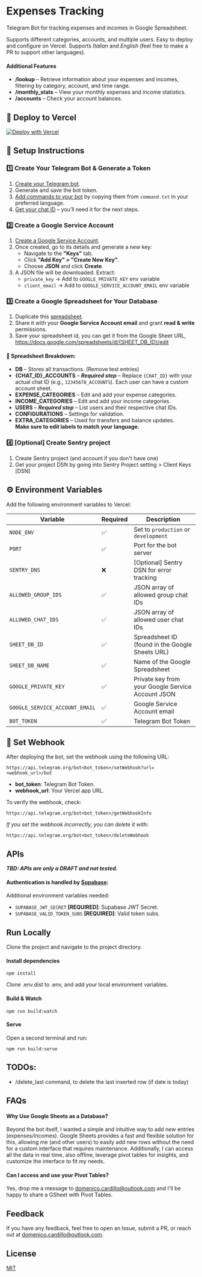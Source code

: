 # Expenses Tracking

Telegram Bot for tracking expenses and incomes in Google Spreadsheet.

Supports different categories, accounts, and multiple users. Easy to deploy and configure on Vercel.
Supports *Italian* and *English* (feel free to make a PR to support other languages).

#### Additional Features
- **/lookup** – Retrieve information about your expenses and incomes, filtering by category, account, and time range.
- **/monthly_stats** – View your monthly expenses and income statistics.
- **/accounts** – Check your account balances.

## 🚀 Deploy to Vercel

[![Deploy with Vercel](https://vercel.com/button)](https://vercel.com/new/clone?repository-url=https%3A%2F%2Fgithub.com%2FDomenicoCardillo%2Fexpenses-tracking&env=NODE_ENV,PORT,SENTRY_DNS,ALLOWED_GROUP_IDS,ALLOWED_CHAT_IDS,SHEET_DB_ID,SHEET_DB_NAME,GOOGLE_PRIVATE_KEY,GOOGLE_SERVICE_ACCOUNT_EMAIL,BOT_TOKEN&project-name=expenses-tracking-bot)

## 🔹 Setup Instructions

### 1️⃣ Create Your Telegram Bot & Generate a Token
1. [Create your Telegram bot](https://core.telegram.org/bots/tutorial#obtain-your-bot-token).
2. Generate and save the bot token.
3. [Add commands to your bot](https://core.telegram.org/bots/tutorial#creating-your-command) by copying them from `command.txt` in your preferred language.
4. [Get your chat ID](https://stackoverflow.com/a/72649378) – you’ll need it for the next steps.


### 2️⃣ Create a Google Service Account
1. [Create a Google Service Account](https://cloud.google.com/iam/docs/service-accounts-create?hl=it#creating).
2. Once created, go to its details and generate a new key:
   - Navigate to the **"Keys"** tab.
   - Click **"Add Key" > "Create New Key"**.
   - Choose **JSON** and click **Create**.
3. A JSON file will be downloaded. Extract:
   - `private_key` → Add to `GOOGLE_PRIVATE_KEY` env variable
   - `client_email` → Add to `GOOGLE_SERVICE_ACCOUNT_EMAIL` env variable

### 3️⃣ Create a Google Spreadsheet for Your Database
1. Duplicate this [spreadsheet](https://docs.google.com/spreadsheets/d/1Zj1h2n2WKjqGinwwyP95C5lf21pC17hA2tV2qMZtL7o/edit?usp=sharing).
2. Share it with your **Google Service Account email** and grant **read & write** permissions.
3. Save your spreadsheet id, you can get it from the Google Sheet URL, https://docs.google.com/spreadsheets/d/{SHEET_DB_ID}/edit

#### 📌 Spreadsheet Breakdown:
- **DB** – Stores all transactions. (Remove test entries)
- **{CHAT_ID}_ACCOUNTS** – ***Required step*** – Replace `{CHAT_ID}` with your actual chat ID (e.g., `12345678_ACCOUNTS`). Each user can have a custom account sheet.
- **EXPENSE_CATEGORIES** – Edit and add your expense categories.
- **INCOME_CATEGORIES** – Edit and add your income categories.
- **USERS** – ***Required step*** – List users and their respective chat IDs.
- **CONFIGURATIONS** – Settings for validation.
- **EXTRA_CATEGORIES** – Used for transfers and balance updates.  
  **Make sure to edit labels to match your language.**

### 4️⃣ [Optional] Create Sentry project
1. Create Sentry project (and account if you don't have one)
2. Get your project DSN by going into Sentry Project setting > Client Keys [DSN]

## ⚙️ Environment Variables  
Add the following environment variables to Vercel:

| Variable                        | Required | Description                                                                                         |
|---------------------------------|----------|-----------------------------------------------------------------------------------------------------|
| `NODE_ENV`                      | ✅       | Set to `production` or `development`                                                                |
| `PORT`                          | ✅       | Port for the bot server                                                                             |
| `SENTRY_DNS`                    | ❌       | [Optional] Sentry DSN for error tracking                                                            |
| `ALLOWED_GROUP_IDS`             | ✅       | JSON array of allowed group chat IDs                                                                |
| `ALLOWED_CHAT_IDS`              | ✅       | JSON array of allowed user chat IDs                                                                 |
| `SHEET_DB_ID`                   | ✅       | Spreadsheet ID (found in the Google Sheets URL)                                                     |
| `SHEET_DB_NAME`                 | ✅       | Name of the Google Spreadsheet                                                                      |
| `GOOGLE_PRIVATE_KEY`            | ✅       | Private key from your Google Service Account JSON                                                   |
| `GOOGLE_SERVICE_ACCOUNT_EMAIL`  | ✅       | Google Service Account email                                                                        |
| `BOT_TOKEN`                     | ✅       | Telegram Bot Token                                                                                  |

## 📅 Set Webhook
After deploying the bot, set the webhook using the following URL:

```
https://api.telegram.org/bot<bot_token>/setWebhook?url=<webhook_url>/bot
```

- **bot_token**: Telegram Bot Token.
- **webhook_url**: Your Vercel app URL.

To verify the webhook, check:

```
https://api.telegram.org/bot<bot_token>/getWebhookInfo
```

*If you set the webhook incorrectly, you can delete it with:*
```
https://api.telegram.org/bot<bot_token>/deleteWebhook
```

## APIs

***TBD: APIs are only a DRAFT and not tested.***

#### Authentication is handled by [Supabase](https://supabase.com/):

Additional environment variables needed:
- `SUPABASE_JWT_SECRET` **[REQUIRED]**: Supabase JWT Secret.
- `SUPABASE_VALID_TOKEN_SUBS` **[REQUIRED]**: Valid token subs.

## Run Locally
Clone the project and navigate to the project directory.

#### Install dependencies  
```
npm install
```

Clone .env.dist to .env, and add your local environment variables.

#### Build & Watch
```
npm run build:watch
```

#### Serve
Open a second terminal and run:
```
npm run build:serve
```

## TODOs:
- /delete_last command, to delete the last inserted row (if date is today)

## FAQs
#### Why Use Google Sheets as a Database?
Beyond the bot itself, I wanted a simple and intuitive way to add new entries (expenses/incomes). Google Sheets provides a fast and flexible solution for this, allowing me (and other users) to easily add new rows without the need for a custom interface that requires maintenance. Additionally, I can access all the data in real time, also offline, leverage pivot tables for insights, and customize the interface to fit my needs.

#### Can I access and use your Pivot Tables?
Yes, drop me a message to [domenico.cardillo@outlook.com](mailto:domenico.cardillo@outlook.com) and I'll be happy to share a GSheet with Pivot Tables.

## Feedback
If you have any feedback, feel free to open an Issue, submit a PR, or reach out at [domenico.cardillo@outlook.com](mailto:domenico.cardillo@outlook.com).

## License
[MIT](https://choosealicense.com/licenses/mit/)
